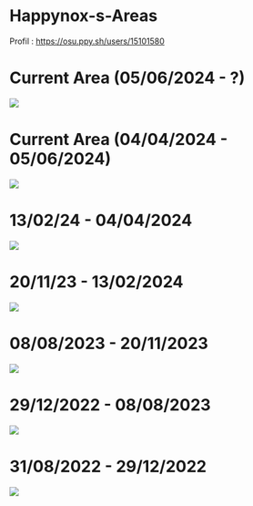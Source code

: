 # Happynox-s-Areas

Profil : https://osu.ppy.sh/users/15101580

# Current Area (05/06/2024 - ?)
![](https://i.imgur.com/LmTkp0b.png)

# Current Area (04/04/2024 - 05/06/2024)
![](https://i.imgur.com/5UCQzXj.png)

# 13/02/24 - 04/04/2024
![](https://i.imgur.com/rjO6mFe.png)

# 20/11/23 - 13/02/2024
![](https://i.imgur.com/uDtbUkC.png)

# 08/08/2023 - 20/11/2023
![](https://i.imgur.com/RpYLeCx.png)

# 29/12/2022 - 08/08/2023
![](https://i.imgur.com/uDtbUkC.png)

# 31/08/2022 - 29/12/2022
![](https://i.imgur.com/RpYLeCx.png)

